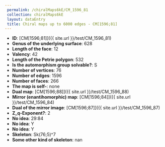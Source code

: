 ```yaml
--- 
 permalink: /chiralMaps6kE/CM_1596_81 
 collection: chiralMaps6kE
 layout: dataEntry
 title: Chiral maps up to 6000 edges - CM[1596;81]
---
```


- **ID**: [CM[1596;81]]({{ site.url }}/test/CM_1596_81)
- **Genus of the underlying surface**: 628
- **Length of the face**: 12
- **Valency**: 42
- **Length of the Petrie polygon**: 532
- **Is the automorphism group solvable?**: S
- **Number of vertices**: 76
- **Number of edges**: 1596
- **Number of faces**: 266
- **The map is self-**: none
- **Dual map**: [CM[1596;88]]({{ site.url }}/test/CM_1596_88)
- **Mirror (enantihomorphic) map**: [CM[1596;84]]({{ site.url }}/test/CM_1596_84)
- **Dual of the mirror image**: [CM[1596;87]]({{ site.url }}/test/CM_1596_87)
- **Z_q-Exponent?**: 2
- **No idea**:  29:84
- **No idea**: Y
- **No idea**: Y
- **Skeleton**: Sk(76;5)^7
- **Some other kind of skeleton**: nan
